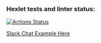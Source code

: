 ### Hexlet tests and linter status:
[![Actions Status](https://github.com/Foppp/frontend-project-lvl4/workflows/hexlet-check/badge.svg)](https://github.com/Foppp/frontend-project-lvl4/actions)

[Slack Chat Example Here](https://slack-chat-hexlet.herokuapp.com/)